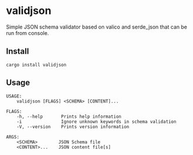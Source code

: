 # validjson
Simple JSON schema validator based on valico and serde_json that can be run from console.

## Install
```
cargo install validjson
```

## Usage
```
USAGE:
    validjson [FLAGS] <SCHEMA> [CONTENT]...

FLAGS:
    -h, --help       Prints help information
    -i               Ignore unknown keywords in schema validation
    -V, --version    Prints version information

ARGS:
    <SCHEMA>        JSON Schema file
    <CONTENT>...    JSON content file[s]
```
